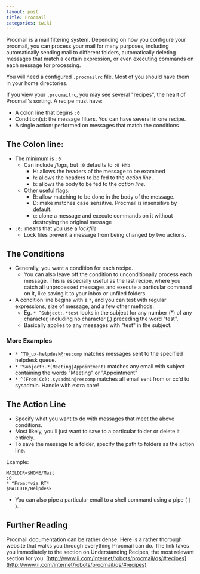```yaml
---
layout: post
title: Procmail
categories: twiki
---
```


Procmail is a mail filtering system. Depending on how you configure your procmail, you can process your mail for many purposes, including automatically sending mail to different folders, automatically deleting messages that match a certain expression, or even executing commands on each message for processing.

You will need a configured `.procmailrc` file. Most of you should have them in your home directories.

If you view your `.procmailrc`, you may see several "recipes", the heart of Procmail's sorting.  A recipe must have:

   * A colon line that begins `:0`
   * Condition(s): the message filters.  You can have several in one recipe.
   * A single action: performed on messages that match the conditions

## The Colon line:

* The minimum is `:0`
  * Can include *flags*, but `:0` defaults to `:0 Hhb`
    * H: allows the headers of the message to be examined
    * h: allows the headers to be fed to the *action line*.
    * b: allows the body to be fed to the *action line*.
  * Other useful flags:
    * B: allow matching to be done in the body of the message.
    * D: make matches case sensitive. Procmail is insensitive by default.
    * c: clone a message and execute commands on it without destroying the original message
* `:0:` means that you use a *lockfile*
  * Lock files prevent a message from being changed by two actions. 

## The Conditions

* Generally, you want a condition for each recipe.
  * You can also leave off the condition to unconditionally process each message. This is especially useful as the last recipe, where you catch all unprocessed messages and execute a particular command on it, like saving it to your inbox or unfiled folders.
* A condition line begins with a `*`, and you can test with regular expressions, size of message, and a few other methods.
  * Eg. `* ^Subject:.*test` looks in the subject for any number (*) of any character, including no character (.) preceding the word "test".
  * Basically applies to any messages with "test" in the subject.

### More Examples
   
* `* ^TO_ux-helpdesk@rescomp` matches messages sent to the specified helpdesk queue.
* `* ^Subject:.*(Meeting|Appointment)` matches any email with subject containing the words "Meeting" or "Appointment"
* `* ^(From|Cc):.sysadmin@rescomp` matches all email sent from or cc'd to sysadmin. Handle with extra care!

## The Action Line

* Specify what you want to do with messages that meet the above conditions.
* Most likely, you'll just want to save to a particular folder or delete it entirely.
* To save the message to a folder, specify the path to folders as the action line.

Example:

    MAILDIR=$HOME/Mail
    :0
    * ^From:*via RT*
    $MAILDIR/Helpdesk

* You can also pipe a particular email to a shell command using a pipe ( `|` ).

## Further Reading

Procmail documentation can be rather dense. Here is a rather thorough website that walks you through everything Procmail can do. The link takes you immediately to the section on Understanding Recipes, the most relevant section for you: [http://www.ii.com/internet/robots/procmail/qs/#recipes](http://www.ii.com/internet/robots/procmail/qs/#recipes)